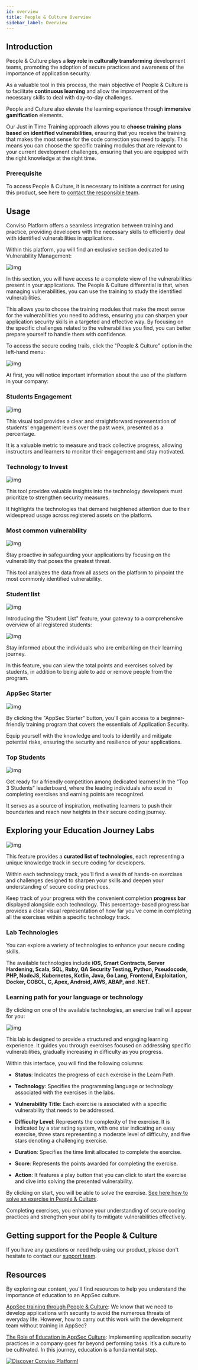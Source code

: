 ```yaml
---
id: overview
title: People & Culture Overview
sidebar_label: Overview
---
```


## Introduction
People & Culture plays a **key role in culturally transforming** development teams, promoting the adoption of secure practices and awareness of the importance of application security. 

As a valuable tool in this process, the main objective of People & Culture is to facilitate **continuous learning** and allow the improvement of the necessary skills to deal with day-to-day challenges. 

People and Culture also elevate the learning experience through **immersive gamification** elements. 
 
Our Just in Time Training approach allows you to **choose training plans based on identified vulnerabilities**, ensuring that you receive the training that makes the most sense for the code correction you need to apply. This means you can choose the specific training modules that are relevant to your current development challenges, ensuring that you are equipped with the right knowledge at the right time.

### Prerequisite
To access People & Culture, it is necessary to initiate a contract for using this product, see here to [contact the responsible team](https://bit.ly/43abLIy).

## Usage
Conviso Platform offers a seamless integration between training and practice, providing developers with the necessary skills to efficiently deal with identified vulnerabilities in applications. 

Within this platform, you will find an exclusive section dedicated to Vulnerability Management:

<div style={{textAlign: 'center'}}>

![img](../../static/img/people-and-culture-img1.png)

</div>

In this section, you will have access to a complete view of the vulnerabilities present in your applications.  The People & Culture differential is that, when managing vulnerabilities, you can use the training to study the identified vulnerabilities.

This allows you to choose the training modules that make the most sense for the vulnerabilities you need to address, ensuring you can sharpen your application security skills in a targeted and effective way. By focusing on the specific challenges related to the vulnerabilities you find, you can better prepare yourself to handle them with confidence.

To access the secure coding trails, click the "People & Culture" option in the left-hand menu:

<div style={{textAlign: 'center'}}>

![img](../../static/img/people-and-culture-img2.png)

</div>

At first, you will notice important information about the use of the platform in your company:

### Students Engagement

<div style={{textAlign: 'center' , maxWidth: '50%' }}>

![img](../../static/img/people-and-culture-img3.png)

</div>

This visual tool provides a clear and straightforward representation of students' engagement levels over the past week, presented as a percentage.

 It is a valuable metric to measure and track collective progress, allowing instructors and learners to monitor their engagement and stay motivated.

### Technology to Invest

<div style={{textAlign: 'center' , maxWidth: '55%'}}>

![img](../../static/img/people-and-culture-img4.png)

</div>

This tool provides valuable insights into the technology developers must prioritize to strengthen security measures.

It highlights the technologies that demand heightened attention due to their widespread usage across registered assets on the platform. 

### Most common vulnerability

<div style={{textAlign: 'center' , maxWidth: '55%'}}>

![img](../../static/img/people-and-culture-img5.png)

</div>

Stay proactive in safeguarding your applications by focusing on the vulnerability that poses the greatest threat. 

This tool analyzes the data from all assets on the platform to pinpoint the most commonly identified vulnerability. 

### Student list

<div style={{textAlign: 'center' , maxWidth: '40%'}}>

![img](../../static/img/people-and-culture-img6.png)

</div>

Introducing the "Student List" feature, your gateway to a comprehensive overview of all registered students:

<div style={{textAlign: 'center'}}>

![img](../../static/img/people-and-culture-img7.png)

</div>

Stay informed about the individuals who are embarking on their learning journey. 

In this feature, you can view the total points and exercises solved by students, in addition to being able to add or remove people from the program.

### AppSec Starter

<div style={{textAlign: 'center' , maxWidth: '100%'}}>

![img](../../static/img/people-and-culture-img8.png)

</div>

By clicking the "AppSec Starter" button, you'll gain access to a beginner-friendly training program that covers the essentials of Application Security. 

Equip yourself with the knowledge and tools to identify and mitigate potential risks, ensuring the security and resilience of your applications.

### Top Students

<div style={{textAlign: 'center'}}>

![img](../../static/img/people-and-culture-img9.png)

</div>

Get ready for a friendly competition among dedicated learners! In the "Top 3 Students" leaderboard, where the leading individuals who excel in completing exercises and earning points are recognized.

It serves as a source of inspiration, motivating learners to push their boundaries and reach new heights in their secure coding journey.


## Exploring your Education Journey Labs

<div style={{textAlign: 'center'}}>

![img](../../static/img/people-and-culture-img10.png)

</div>

This feature provides a **curated list of technologies**, each representing a unique knowledge track in secure coding for developers.

Within each technology track, you'll find a wealth of hands-on exercises and challenges designed to sharpen your skills and deepen your understanding of secure coding practices. 

Keep track of your progress with the convenient completion **progress bar** displayed alongside each technology. This percentage-based progress bar provides a clear visual representation of how far you've come in completing all the exercises within a specific technology track.

### Lab Technologies
You can explore a variety of technologies to enhance your secure coding skills. 

The available technologies include **iOS, Smart Contracts, Server Hardening, Scala, SQL, Ruby, QA Security Testing, Python, Pseudocode, PHP, NodeJS, Kubernetes, Kotlin, Java, Go Lang, Frontend, Exploitation, Docker, COBOL, C, Apex, Android, AWS, ABAP, and .NET**. 

### Learning path for your language or technology

By clicking on one of the available technologies, an exercise trail will appear for you:

<div style={{textAlign: 'center'}}>

![img](../../static/img/people-and-culture-img11.png)

</div>

This lab is designed to provide a structured and engaging learning experience. It guides you through exercises focused on addressing specific vulnerabilities, gradually increasing in difficulty as you progress. 

Within this interface, you will find the following columns:

- **Status**: Indicates the progress of each exercise in the Learn Path.

- **Technology**: Specifies the programming language or technology associated with the exercises in the labs.

- **Vulnerability Title**: Each exercise is associated with a specific vulnerability that needs to be addressed. 

- **Difficulty Level**:  Represents the complexity of the exercise. It is indicated by a star rating system, with one star indicating an easy exercise, three stars representing a moderate level of difficulty, and five stars denoting a challenging exercise.

- **Duration**: Specifies the time limit allocated to complete the exercise.

- **Score**: Represents the points awarded for completing the exercise.

- **Action**: It features a play button that you can click to start the exercise and dive into solving the presented vulnerability.

By clicking on start, you will be able to solve the exercise. [See here how to solve an exercise in People & Culture](../people-and-culture/solving-code-review.md).

Completing exercises, you enhance your understanding of secure coding practices and strengthen your ability to mitigate vulnerabilities effectively.


## Getting support for the People & Culture
If you have any questions or need help using our product, please don't hesitate to contact our [support team](mailto:support@convisoappsec.com).


## Resources
By exploring our content, you'll find resources to help you understand the importance of education to an AppSec culture.

[AppSec training through People & Culture](https://bit.ly/43kEQk6): We know that we need to develop applications with security to avoid the numerous threats of everyday life. However, how to carry out this work with the development team without training in AppSec?

[The Role of Education in AppSec Culture](https://bit.ly/42ZSMAg): Implementing application security practices in a company goes far beyond performing tasks. It’s a culture to be cultivated. In this journey, education is a fundamental step.

[![Discover Conviso Platform!](https://no-cache.hubspot.com/cta/default/5613826/interactive-125788977029.png)](https://cta-service-cms2.hubspot.com/web-interactives/public/v1/track/redirect?encryptedPayload=AVxigLKtcWzoFbzpyImNNQsXC9S54LjJuklwM39zNd7hvSoR%2FVTX%2FXjNdqdcIIDaZwGiNwYii5hXwRR06puch8xINMyL3EXxTMuSG8Le9if9juV3u%2F%2BX%2FCKsCZN1tLpW39gGnNpiLedq%2BrrfmYxgh8G%2BTcRBEWaKasQ%3D&webInteractiveContentId=125788977029&portalId=5613826)